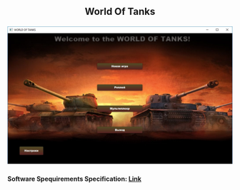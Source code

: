 ## <p align="center">World Of Tanks</p>![](https://github.com/TheAntoshkaBy/Game.World.of.Tanks.aka.my.First.game.project/blob/master/documentation/Screenshots/Menu.jpg)
#### Software Spequirements Specification: [Link](https://github.com/TheAntoshkaBy/Game.World.of.Tanks.aka.my.First.game.project/blob/master/documentation/SRS.md)
